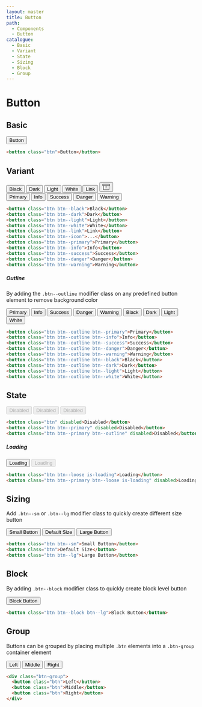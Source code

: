 ```yaml
---
layout: master
title: Button
path:
  - Components
  - Button
catalogue:
  - Basic
  - Variant
  - State
  - Sizing
  - Block
  - Group
---
```


# Button

## Basic

<section class="snippet">
  <div class="snippet__preview">
    <button class="btn">Button</button>
  </div>
  <div class="snippet__source">

```html
<button class="btn">Button</button>
```

  </div>
</section>

## Variant

<section class="snippet">
  <div class="snippet__preview">
    <div class="inline-list">
      <button class="btn btn--black">Black</button>
      <button class="btn btn--dark">Dark</button>
      <button class="btn btn--light">Light</button>
      <button class="btn btn--white">White</button>
      <button class="btn btn--link">Link</button>
      <button class="btn btn--icon">
        <svg xmlns="http://www.w3.org/2000/svg" width="20" height="20" viewBox="0 0 24 24" fill="none" stroke="currentColor" stroke-width="1" stroke-linecap="round" stroke-linejoin="round"><polyline points="21 8 21 21 3 21 3 8"></polyline><rect x="1" y="3" width="22" height="5"></rect><line x1="10" y1="12" x2="14" y2="12"></line></svg>
      </button>
      <div class="flex-break"></div>
      <button class="btn btn--primary">Primary</button>
      <button class="btn btn--info">Info</button>
      <button class="btn btn--success">Success</button>
      <button class="btn btn--danger">Danger</button>
      <button class="btn btn--warning">Warning</button>
    </div>
  </div>
  <div class="snippet__source">

```html
<button class="btn btn--black">Black</button>
<button class="btn btn--dark">Dark</button>
<button class="btn btn--light">Light</button>
<button class="btn btn--white">White</button>
<button class="btn btn--link">Link</button>
<button class="btn btn--icon">...</button>
<button class="btn btn--primary">Primary</button>
<button class="btn btn--info">Info</button>
<button class="btn btn--success">Success</button>
<button class="btn btn--danger">Danger</button>
<button class="btn btn--warning">Warning</button>
```

  </div>
</section>

##### Outline

By adding the `.btn--outline` modifier class on any predefined button element to remove background color

<section class="snippet">
  <div class="snippet__preview">
    <button class="btn btn--outline btn--primary">Primary</button>
    <button class="btn btn--outline btn--info">Info</button>
    <button class="btn btn--outline btn--success">Success</button>
    <button class="btn btn--outline btn--danger">Danger</button>
    <button class="btn btn--outline btn--warning">Warning</button>
    <button class="btn btn--outline btn--black">Black</button>
    <button class="btn btn--outline btn--dark">Dark</button>
    <button class="btn btn--outline btn--light">Light</button>
    <button class="btn btn--outline btn--white">White</button>
  </div>
  <div class="snippet__source">

```html
<button class="btn btn--outline btn--primary">Primary</button>
<button class="btn btn--outline btn--info">Info</button>
<button class="btn btn--outline btn--success">Success</button>
<button class="btn btn--outline btn--danger">Danger</button>
<button class="btn btn--outline btn--warning">Warning</button>
<button class="btn btn--outline btn--black">Black</button>
<button class="btn btn--outline btn--dark">Dark</button>
<button class="btn btn--outline btn--light">Light</button>
<button class="btn btn--outline btn--white">White</button>
```

  </div>
</section>

## State

<section class="snippet">
  <div class="snippet__preview">
    <button class="btn" disabled>Disabled</button>
    <button class="btn btn--primary" disabled>Disabled</button>
    <button class="btn btn--primary btn--outline" disabled>Disabled</button>
  </div>
  <div class="snippet__source">

```html
<button class="btn" disabled>Disabled</button>
<button class="btn btn--primary" disabled>Disabled</button>
<button class="btn btn--primary btn--outline" disabled>Disabled</button>
```

  </div>
</section>

##### Loading

<section class="snippet">
  <div class="snippet__preview">
    <button class="btn btn--loose is-loading">Loading</button>
    <button class="btn btn--primary btn--loose is-loading" disabled>Loading</button>
  </div>
  <div class="snippet__source">

```html
<button class="btn btn--loose is-loading">Loading</button>
<button class="btn btn--primary btn--loose is-loading" disabled>Loading</button>
```

  </div>
</section>

## Sizing

Add `.btn--sm` or `.btn--lg` modifier class to quickly create different size button

<section class="snippet">
  <div class="snippet__preview">
    <button class="btn btn--sm">Small Button</button>
    <button class="btn">Default Size</button>
    <button class="btn btn--lg">Large Button</button>
  </div>
  <div class="snippet__source">

```html
<button class="btn btn--sm">Small Button</button>
<button class="btn">Default Size</button>
<button class="btn btn--lg">Large Button</button>
```
  </div>
</section>

## Block

By adding `.btn--block` modifier class to quickly create block level button

<section class="snippet">
  <div class="snippet__preview">
    <button class="btn btn--block btn--lg">Block Button</button>
  </div>
  <div class="snippet__source">

```html
<button class="btn btn--block btn--lg">Block Button</button>
```

  </div>
</section>

## Group

Buttons can be grouped by placing multiple `.btn` elements into a `.btn-group` container element

<section class="snippet">
  <div class="snippet__preview">
    <div class="btn-group">
      <button class="btn">Left</button>
      <button class="btn">Middle</button>
      <button class="btn">Right</button>
    </div>
  </div>
  <div class="snippet__source">

```html
<div class="btn-group">
  <button class="btn">Left</button>
  <button class="btn">Middle</button>
  <button class="btn">Right</button>
</div>
```

  </div>
</section>
